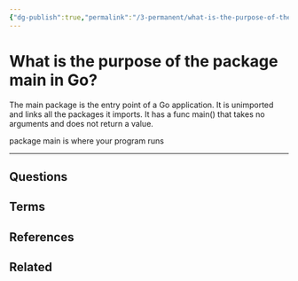 ```yaml
---
{"dg-publish":true,"permalink":"/3-permanent/what-is-the-purpose-of-the-package-main-in-go/","tags":["code/go"],"created":"2023-08-03T07:05:28.593-05:00","updated":"2023-09-05T14:45:44.531-05:00"}
---
```


# What is the purpose of the package main in Go?
The main package is the entry point of a Go application. It is unimported and links all the packages it imports. It has a func main() that takes no arguments and does not return a value.

package main is where your program runs

---
## Questions
## Terms
## References
## Related